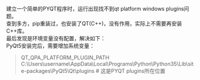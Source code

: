 建立一个简单的PYQT程序时，运行出现找不到qt platform windows plugins问题。  
查到多方，pip重装过，也安装了QT(C++)，没有作用，实际上不需要再安装C++库。  
最后发现是环境变量没有配置，解决如下：  
PyQt5安装完后，需要增加系统变量：

>QT_QPA_PLATFORM_PLUGIN_PATH  
>C:\Users\username\AppData\Local\Programs\Python\Python35\Lib\site-packages\PyQt5\Qt\plugins # 这是PYQT plugins所在位置
